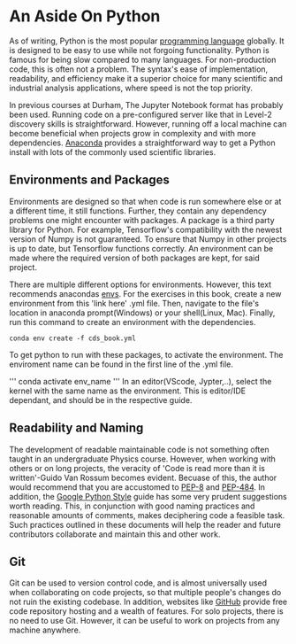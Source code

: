 # An Aside On Python
As of writing, Python is the most popular [programming language](https://www.tiobe.com/tiobe-index/) globally. It is designed to be easy to use while not forgoing functionality. Python is famous for being slow compared to many languages. For non-production code, this is often not a problem. The syntax's ease of implementation, readability, and efficiency make it a superior choice for many scientific and industrial analysis applications, where speed is not the top priority.

In previous courses at Durham, The Jupyter Notebook format has probably been used. Running code on a pre-configured server like that in Level-2 discovery skills is straightforward. However, running off a local machine can become beneficial when projects grow in complexity and with more dependencies. [Anaconda](https://www.anaconda.com/) provides a straightforward way to get a Python install with lots of the commonly used scientific libraries. 

## Environments and Packages
Environments are designed so that when code is run somewhere else or at a different time, it still functions. Further, they contain any dependency problems one might encounter with packages. A package is a third party library for Python. For example, Tensorflow's compatibility with the newest version of Numpy is not guaranteed. To ensure that Numpy in other projects is up to date, but Tensorflow functions correctly. An environment can be made where the required version of both packages are kept, for said project. 

There are multiple different options for environments. However, this text recommends anacondas [envs](https://docs.conda.io/projects/conda/en/latest/user-guide/tasks/manage-environments.html). For the exercises in this book, create a new environment from this 'link here' .yml file. Then, navigate to the file's location in anaconda prompt(Windows) or your shell(Linux, Mac). Finally, run this command to create an environment with the dependencies. 
``` 
conda env create -f cds_book.yml
``` 
To get python to run with these packages, to activate the environment. The enviroment name can be found in the first line of the .yml file.
  
'''
conda activate env_name
'''
In an editor(VScode, Jypter,..), select the kernel with the same name as the environment. This is editor/IDE dependant, and should be in the respective guide.   


## Readability and Naming
The development of readable maintainable code is not something often taught in an undergraduate Physics course. However, when working with others or on long projects, the veracity of 'Code is read more than it is written'-Guido Van Rossum becomes evident. Becuase of this, the author would recommend that you are accustomed to [PEP-8](https://peps.python.org/pep-0008/) and [PEP-484](https://peps.python.org/pep-0484/). In addition, the [Google Python Style](https://google.github.io/styleguide/pyguide.html) guide has some very prudent suggestions worth reading. This, in conjunction with good naming practices and reasonable amounts of comments, makes deciphering code a feasible task. Such practices outlined in these documents will help the reader and future contributors collaborate and maintain this and other work.

## Git
Git can be used to version control code, and is almost universally used when collaborating on code projects, so that multiple people's changes do not ruin the existing codebase. In addition, websites like [GitHub](https://github.com/) provide free code repository hosting and a wealth of features. For solo projects, there is no need to use Git. However, it can be useful to work on projects from any machine anywhere. 